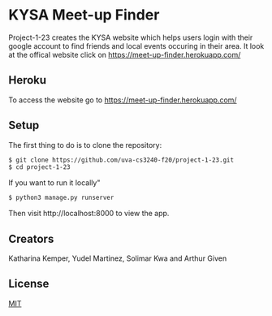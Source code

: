 # KYSA Meet-up Finder

Project-1-23 creates the KYSA website which helps users login with their google account to find friends and local events occuring in their area. It look at the offical website click on https://meet-up-finder.herokuapp.com/

## Heroku 

To access the website go to https://meet-up-finder.herokuapp.com/

## Setup

The first thing to do is to clone the repository:

```sh
$ git clone https://github.com/uva-cs3240-f20/project-1-23.git
$ cd project-1-23
```
If you want to run it locally" 
```sh
$ python3 manage.py runserver
```
Then visit http://localhost:8000 to view the app.

## Creators
Katharina Kemper, Yudel Martinez, Solimar Kwa and Arthur Given

## License
[MIT](https://choosealicense.com/licenses/mit/)
